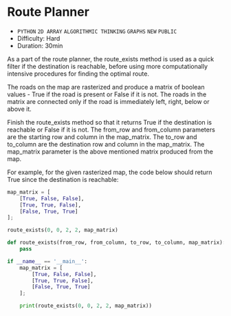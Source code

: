 # Route Planner

- `PYTHON` `2D ARRAY` `ALGORITHMIC THINKING` `GRAPHS` `NEW` `PUBLIC`
- Difficulty: Hard
- Duration: 30min

As a part of the route planner, the route_exists method is used as a quick filter if the destination is reachable, before using more computationally intensive procedures for finding the optimal route.

The roads on the map are rasterized and produce a matrix of boolean values - True if the road is present or False if it is not. The roads in the matrix are connected only if the road is immediately left, right, below or above it.

Finish the route_exists method so that it returns True if the destination is reachable or False if it is not. The from_row and from_column parameters are the starting row and column in the map_matrix. The to_row and to_column are the destination row and column in the map_matrix. The map_matrix parameter is the above mentioned matrix produced from the map.

For example, for the given rasterized map, the code below should return True since the destination is reachable:

```python
map_matrix = [
    [True, False, False],
    [True, True, False],
    [False, True, True]
];

route_exists(0, 0, 2, 2, map_matrix)
```

```python
def route_exists(from_row, from_column, to_row, to_column, map_matrix):
    pass

if __name__ == '__main__':
    map_matrix = [
        [True, False, False],
        [True, True, False],
        [False, True, True]
    ];

    print(route_exists(0, 0, 2, 2, map_matrix))
```
